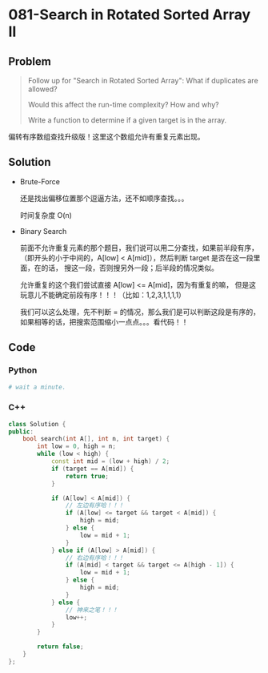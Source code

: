 # 081-Search in Rotated Sorted Array II

## Problem

> Follow up for "Search in Rotated Sorted Array":
> What if duplicates are allowed?
>
> Would this affect the run-time complexity? How and why?
>
> Write a function to determine if a given target is in the array.

偏转有序数组查找升级版！这里这个数组允许有重复元素出现。

## Solution

- Brute-Force

    还是找出偏移位置那个逗逼方法，还不如顺序查找。。。

    时间复杂度 O(n)

- Binary Search

    前面不允许重复元素的那个题目，我们说可以用二分查找，如果前半段有序，
    （即开头的小于中间的，A[low] < A[mid]），然后判断 target 是否在这一段里面，在的话，
    搜这一段，否则搜另外一段；后半段的情况类似。

    允许重复的这个我们尝试直接 A[low] <= A[mid]，因为有重复的嘛，
    但是这玩意儿不能确定前段有序！！！（比如：1,2,3,1,1,1,1）

    我们可以这么处理，先不判断 = 的情况，那么我们是可以判断这段是有序的，
    如果相等的话，把搜索范围缩小一点点。。。看代码！！



## Code

### Python

```python
# wait a minute.
```

### C++

```cpp
class Solution {
public:
    bool search(int A[], int n, int target) {
        int low = 0, high = n;
        while (low < high) {
            const int mid = (low + high) / 2;
            if (target == A[mid]) {
                return true;
            }

            if (A[low] < A[mid]) {
                // 左边有序哈！！！
                if (A[low] <= target && target < A[mid]) {
                    high = mid;
                } else {
                    low = mid + 1;
                }
            } else if (A[low] > A[mid]) {
                // 右边有序哈！！！
                if (A[mid] < target && target <= A[high - 1]) {
                    low = mid + 1;
                } else {
                    high = mid;
                }
            } else {
                // 神来之笔！！！
                low++;
            }
        }

        return false;
    }
};
```
